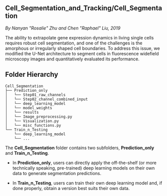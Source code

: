 ## Cell_Segmentation_and_Tracking/Cell_Segmentation
*By Nanyan "Rosalie" Zhu and Chen "Raphael" Liu, 2019*

The ability to extrapolate gene expression dynamics in living single cells requires robust cell segmentation, and one of the challenges is the amorphous or irregularly shaped cell boundaries. To address this issue, we modified the U-Net architecture to segment cells in fluorescence widefield microscopy images and quantitatively evaluated its performance.

## Folder Hierarchy
```
Cell_Segmentation
├── Prediction_only
│   └── Step01_raw_channels
│   └── Step02_channel_combined_input
│   └── deep_learning_model
│   └── model_weights
│   └── results
│   └── Image_preprocessing.py
│   └── Visualization.py
│   └── misc_functions.py
└── Train_n_Testing
    └── deep_learning_model
    └── ...
```

The **Cell_Segmentation** folder contains two subfolders, **Prediction_only** and **Train_n_Testing**.

- In **Prediction_only**, users can directly apply the off-the-shelf (or more technically speaking, pre-trained) deep learning models on their own data to generate segmentation predictions. 

- In **Train_n_Testing**, users can train their own deep learning model and, if done properly, obtain a version best suits their own data.

